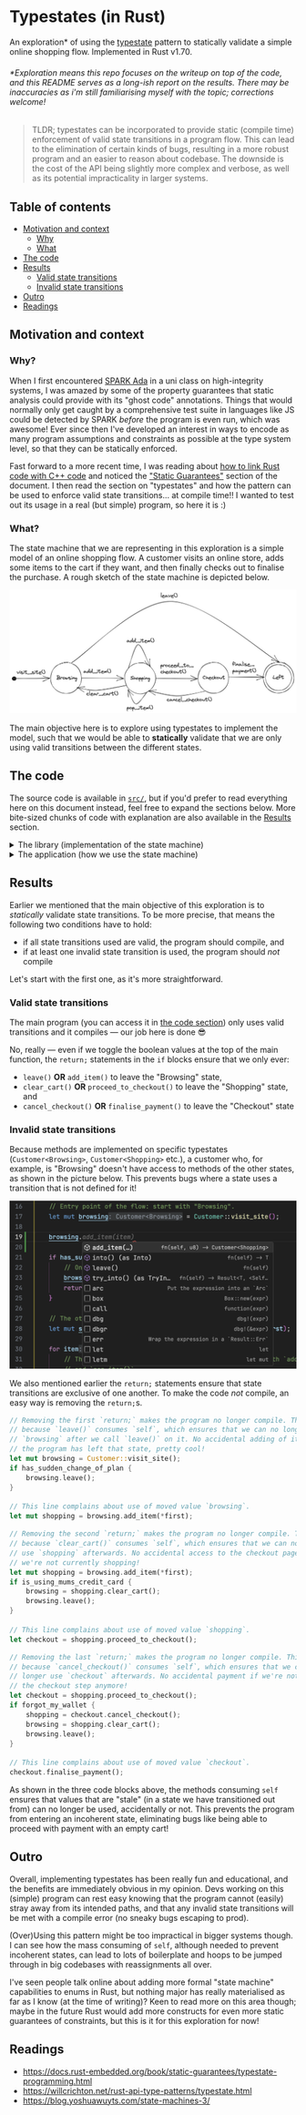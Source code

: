 # Typestates (in Rust)

An exploration\* of using the [typestate](https://en.wikipedia.org/wiki/Typestate_analysis)
pattern to statically validate a simple online shopping flow. Implemented in Rust v1.70.

###### _\*Exploration means this repo focuses on the writeup on top of the code, and this README serves as a long-ish report on the results. There may be inaccuracies as i'm still familiarising myself with the topic; corrections welcome!_

> TLDR; typestates can be incorporated to provide static (compile time) enforcement of valid state
> transitions in a program flow. This can lead to the elimination of certain kinds of bugs, resulting in
> a more robust program and an easier to reason about codebase. The downside is the cost of the API
> being slightly more complex and verbose, as well as its potential impracticality in larger systems.

## Table of contents

- [Motivation and context](#motivation-and-context)
  - [Why](#why)
  - [What](#what)
- [The code](#the-code)
- [Results](#results)
  - [Valid state transitions](#valid-state-transitions)
  - [Invalid state transitions](#invalid-state-transitions)
- [Outro](#outro)
- [Readings](#readings)

## Motivation and context

### Why?

When I first encountered [SPARK Ada](https://www.adacore.com/about-spark) in a uni class on high-integrity systems,
I was amazed by some of the property guarantees that static analysis could provide with its "ghost code"
annotations. Things that would normally only get caught by a comprehensive test suite in languages like JS
could be detected by SPARK _before_ the program is even run, which was awesome! Ever since then I've developed
an interest in ways to encode as many program assumptions and constraints as possible at the type system
level, so that they can be statically enforced.

Fast forward to a more recent time, I was reading about
[how to link Rust code with C++ code](https://docs.rust-embedded.org/book/interoperability/rust-with-c.html)
and noticed the ["Static Guarantees"](https://docs.rust-embedded.org/book/static-guarantees/index.html) section of
the document. I then read the section on "typestates" and how the pattern can be used to enforce valid state
transitions... at compile time!! I wanted to test out its usage in a real (but simple) program, so here it is :\)

### What?

The state machine that we are representing in this exploration is a simple model of an online shopping flow.
A customer visits an online store, adds some items to the cart if they want, and then finally checks out to
finalise the purchase. A rough sketch of the state machine is depicted below.

![state machine model](./online_store_state_machine.png)

The main objective here is to explore using typestates to implement the model, such that we would be able
to **statically** validate that we are only using valid transitions between the different states.

## The code

The source code is available in [`src/`](./src/), but if you'd prefer to read everything
here on this document instead, feel free to expand the sections below. More bite-sized
chunks of code with explanation are also available in the [Results](#results) section.

<details>
<summary>The library (implementation of the state machine)</summary>

```rust
pub mod online_shop {
    use std::marker::PhantomData;

    // The different states the customer can be in throughout the shopping flow.
    // We can model a "Left" state if we want, but we don't have to.
    pub struct Browsing;
    pub struct Shopping;
    pub struct Checkout;

    // Representation of the online shop customer (the domain entity).
    // The fields are private so we can't instantiate it directly and would have
    // to use the exposed `visit_site()` func as the entry point.
    pub struct Customer<S> {
        shopping_cart: Vec<u8>,
        _inner: PhantomData<S>,
    }

    // This contains the only transitions allowed from the "Browsing" state.
    // The methods take `self` and not `&self` to disable reusing of the value
    // after the method call. If the value is meant to be reused, the methods can
    // return an instance of `Self`.
    impl Customer<Browsing> {
        // This is the only entry point to the flow, starting with "Browsing".
        pub fn visit_site() -> Self {
            println!("Hi site!");
            Customer {
                shopping_cart: vec![],
                _inner: PhantomData,
            }
        }

        // This consumes `self`, so after calling this func we shouldn't be able
        // to use the `Customer` value anymore, which is why we don't need to
        // model the "Left" (end) state explicitly.
        pub fn leave(self) {
            println!("Not buying anything, bye site!");
        }

        // "Browsing" -> "Shopping"
        pub fn add_item(mut self, item: u8) -> Customer<Shopping> {
            self.shopping_cart.push(item);
            println!("Added {} to cart ({:?})", item, self.shopping_cart);
            Customer {
                shopping_cart: self.shopping_cart,
                _inner: PhantomData,
            }
        }
    }

    // This contains the only transitions allowed from the "Shopping" state.
    // The methods take `self` and not `&self` to disable reusing of the value
    // after the method call. If the value is meant to be reused, the methods can
    // return an instance of `Self`.
    impl Customer<Shopping> {
        // "Shopping" -> "Shopping"
        pub fn add_item(mut self, item: u8) -> Self {
            self.shopping_cart.push(item);
            println!("Added {} to cart ({:?})", item, self.shopping_cart);
            self
        }

        // "Shopping" -> "Shopping"
        pub fn pop_item(mut self) -> Self {
            if let Some(popped) = self.shopping_cart.pop() {
                println!("Removed {} from cart ({:?})", popped, self.shopping_cart);
            }
            self
        }

        // "Shopping" -> "Browsing"
        pub fn clear_cart(mut self) -> Customer<Browsing> {
            self.shopping_cart.clear();
            println!("Cart has been cleared.");
            Customer {
                shopping_cart: self.shopping_cart,
                _inner: PhantomData,
            }
        }

        // "Shopping" -> "Checkout"
        pub fn proceed_to_checkout(self) -> Customer<Checkout> {
            println!("Proceeding to checkout.");
            Customer {
                shopping_cart: self.shopping_cart,
                _inner: PhantomData,
            }
        }
    }

    // This contains the only transitions allowed from the "Checkout" state.
    // The methods take `self` and not `&self` to disable reusing of the value
    // after the method call. If the value is meant to be reused, the methods can
    // return an instance of `Self`.
    impl Customer<Checkout> {
        // "Checkout" -> "Shopping"
        pub fn cancel_checkout(self) -> Customer<Shopping> {
            println!("Cancelling checkout, continue shopping.");
            Customer {
                shopping_cart: self.shopping_cart,
                _inner: PhantomData,
            }
        }

        // This, like `leave()`, also consumes `self` and returns nothing, so
        // this transition leads to the end of the flow.
        pub fn finalise_payment(self) {
            println!("Done paying for the items, bye site!");
        }
    }
}
```

</details>

<details>
<summary>The application (how we use the state machine)</summary>

```rust
use stated::online_shop::Customer;

fn main() {
    // This enables the transition `Browsing` -> `Left` via `leave()`
    let has_sudden_change_of_plan = false;

    // This enables the transition `Shopping` -> `Browsing` via `clear_cart()`
    let is_using_mums_credit_card = false;

    // This enables the transition `Checkout` -> `Shopping` via `cancel_checkout()`
    let forgot_my_wallet = false;

    let catalogue: Vec<u8> = vec![20, 42, 36, 13, 71, 100];
    let (first, rest_of_items) = catalogue.split_first().unwrap();

    // Entry point of the flow: start with "Browsing".
    let mut browsing = Customer::visit_site();

    if has_sudden_change_of_plan {
        // One possible transition from "Browsing".
        browsing.leave();
        return;
    }

    // The other possible transition from "Browsing".
    let mut shopping = browsing.add_item(*first);

    for item in rest_of_items {
        // This is just some arbitrary logic to exhibit using both `add_item()`
        // and `pop_item()`.
        if item % 2 == 0 {
            shopping = shopping.add_item(*item);
        } else {
            shopping = shopping.pop_item();
        }
    }

    if is_using_mums_credit_card {
        // One possible "ending" to the flow, via clearing the cart and just leaving.
        browsing = shopping.clear_cart();
        browsing.leave();
        return;
    }

    // The other possible "ending" to the flow, where we actually proceed with
    // checkout and then leave.
    let checkout = shopping.proceed_to_checkout();

    if forgot_my_wallet {
        // This demonstrates another branch where instead of just going forwards,
        // we backtrack.
        shopping = checkout.cancel_checkout();
        browsing = shopping.clear_cart();
        browsing.leave();
        return;
    }

    checkout.finalise_payment();

    // This "default" flow results in this output:
    // Hi site!
    // Added 20 to cart ([20])
    // Added 42 to cart ([20, 42])
    // Added 36 to cart ([20, 42, 36])
    // Removed 36 from cart ([20, 42])
    // Removed 42 from cart ([20])
    // Added 100 to cart ([20, 100])
    // Proceeding to checkout.
    // Done paying for the items, bye site!
}
```

</details>

## Results

Earlier we mentioned that the main objective of this exploration is to _statically_ validate
state transitions. To be more precise, that means the following two conditions have to hold:

- if all state transitions used are valid, the program should compile, and
- if at least one invalid state transition is used, the program should _not_ compile

Let's start with the first one, as it's more straightforward.

### Valid state transitions

The main program (you can access it in [the code section](#the-code)) only uses valid
transitions and it compiles — our job here is done 😎

No, really — even if we toggle the boolean values at the top of the main function,
the `return;` statements in the `if` blocks ensure that we only ever:

- `leave()` **OR** `add_item()` to leave the "Browsing" state,
- `clear_cart()` **OR** `proceed_to_checkout()` to leave the "Shopping" state, and
- `cancel_checkout()` **OR** `finalise_payment()` to leave the "Checkout" state

### Invalid state transitions

Because methods are implemented on specific typestates (`Customer<Browsing>`,
`Customer<Shopping>` etc.), a customer who, for example, is "Browsing" doesn't have
access to methods of the other states, as shown in the picture below. This prevents
bugs where a state uses a transition that is not defined for it!

![only_self_self_impl_methods](./only_impl_methods.png)

We also mentioned earlier the `return;` statements ensure that state transitions are exclusive
of one another. To make the code _not_ compile, an easy way is removing the `return;`s.

```rust
// Removing the first `return;` makes the program no longer compile. This is
// because `leave()` consumes `self`, which ensures that we can no longer use
// `browsing` after we call `leave()` on it. No accidental adding of item after
// the program has left that state, pretty cool!
let mut browsing = Customer::visit_site();
if has_sudden_change_of_plan {
    browsing.leave();
}

// This line complains about use of moved value `browsing`.
let mut shopping = browsing.add_item(*first);
```

```rust
// Removing the second `return;` makes the program no longer compile. This is
// because `clear_cart()` consumes `self`, which ensures that we can no longer
// use `shopping` afterwards. No accidental access to the checkout page if
// we're not currently shopping!
let mut shopping = browsing.add_item(*first);
if is_using_mums_credit_card {
    browsing = shopping.clear_cart();
    browsing.leave();
}

// This line complains about use of moved value `shopping`.
let checkout = shopping.proceed_to_checkout();
```

```rust
// Removing the last `return;` makes the program no longer compile. This is
// because `cancel_checkout()` consumes `self`, which ensures that we can no
// longer use `checkout` afterwards. No accidental payment if we're not in
// the checkout step anymore!
let checkout = shopping.proceed_to_checkout();
if forgot_my_wallet {
    shopping = checkout.cancel_checkout();
    browsing = shopping.clear_cart();
    browsing.leave();
}

// This line complains about use of moved value `checkout`.
checkout.finalise_payment();
```

As shown in the three code blocks above, the methods consuming `self` ensures that
values that are "stale" (in a state we have transitioned out from) can no longer be used,
accidentally or not. This prevents the program from entering an incoherent state,
eliminating bugs like being able to proceed with payment with an empty cart!

## Outro

Overall, implementing typestates has been really fun and educational, and the benefits
are immediately obvious in my opinion. Devs working on this (simple) program can rest
easy knowing that the program cannot (easily) stray away from its intended paths,
and that any invalid state transitions will be met with a compile error (no sneaky
bugs escaping to prod).

(Over)Using this pattern might be too impractical in bigger systems though. I can
see how the mass consuming of `self`, although needed to prevent incoherent states,
can lead to lots of boilerplate and hoops to be jumped through in big codebases
with reassignments all over.

I've seen people talk online about adding more formal "state machine" capabilities to
enums in Rust, but nothing major has really materialised as far as I know (at the
time of writing)? Keen to read more on this area though; maybe in the future Rust
would add more constructs for even more static guarantees of constraints, but this is
it for this exploration for now!

## Readings

- https://docs.rust-embedded.org/book/static-guarantees/typestate-programming.html
- https://willcrichton.net/rust-api-type-patterns/typestate.html
- https://blog.yoshuawuyts.com/state-machines-3/
